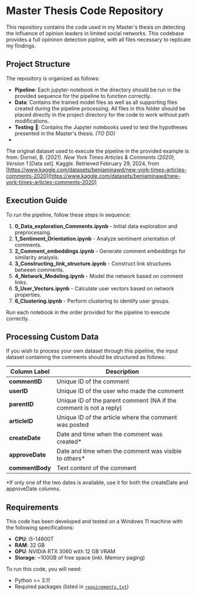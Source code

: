 # Master Thesis Code Repository

This repository contains the code used in my Master's thesis on detecting the influence of opinion leaders in limited social networks. This codebase provides a full opininon detection pipline, with all files necessary to replicate my findings. 

## Project Structure

The repository is organized as follows:

- **Pipeline**: Each jupyter-notebook in the directory should be run in the provided sequence for the pipeline to function correctly. 
- **Data**: Contains the trained model files as well as all supporting files created during the pipeline processing. All files in this folder should be placed directly in the project directory for the code to work without path modifications.
- **Testing** 🚧: Contains the Jupyter notebooks used to test the hypotheses presented in the Master's thesis. *(TO DO)*
- 
The original dataset used to execute the pipeline in the provided example is from:
Dornel, B. (2021). *New York Times Articles & Comments (2020), Version 1* [Data set]. Kaggle. Retrieved February 29, 2024, from [https://www.kaggle.com/datasets/benjaminawd/new-york-times-articles-comments-2020](https://www.kaggle.com/datasets/benjaminawd/new-york-times-articles-comments-2020)

## Execution Guide

To run the pipeline, follow these steps in sequence:

1. **0_Data_exploration_Comments.ipynb** - Initial data exploration and preprocessing.
2. **1_Sentiment_Orientation.ipynb** - Analyze sentiment orientation of comments.
3. **2_Comment_embeddings.ipynb** - Generate comment embeddings for similarity analysis.
4. **3_Constructing_link_structure.ipynb** - Construct link structures between comments.
5. **4_Network_Modeling.ipynb** - Model the network based on comment links.
6. **5_User_Vectors.ipynb** - Calculate user vectors based on network properties.
7. **6_Clustering.ipynb** - Perform clustering to identify user groups.

Run each notebook in the order provided for the pipeline to execute correctly.

## Processing Custom Data

If you wish to process your own dataset through this pipeline, the input dataset containing the comments should be structured as follows:

| Column Label     | Description                                                        |
|------------------|--------------------------------------------------------------------|
| **commentID**    | Unique ID of the comment                                           |
| **userID**       | Unique ID of the user who made the comment                         |
| **parentID**     | Unique ID of the parent comment (NA if the comment is not a reply) |
| **articleID**    | Unique ID of the article where the comment was posted              |
| **createDate**   | Date and time when the comment was created*                        |
| **approveDate**  | Date and time when the comment was visible to others*              |
| **commentBody**  | Text content of the comment                                        |

*If only one of the two dates is available, use it for both the createDate and approveDate columns.

## Requirements

This code has been developed and tested on a Windows 11 machine with the following specifications:
- **CPU**: i5-14600T
- **RAM**: 32 GB
- **GPU**: NVIDIA RTX 3060 with 12 GB VRAM
- **Storage**: ~100GB of free space (inkl. Memory paging)

To run this code, you will need:
- Python >= 3.11
- Required packages (listed in [`requirements.txt`](./requirements.txt))

